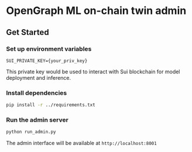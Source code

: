 # OpenGraph ML on-chain twin admin

## Get Started

### Set up environment variables

```env
SUI_PRIVATE_KEY={your_priv_key}
```

This private key would be used to interact with Sui blockchain for model deployment and inference.

### Install dependencies

```bash
pip install -r ../requirements.txt
```

### Run the admin server

```bash
python run_admin.py
```

The admin interface will be available at `http://localhost:8001`
